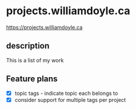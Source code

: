 # projects.williamdoyle.ca

https://projects.williamdoyle.ca

## description

This is a list of my work

## Feature plans

- [x] topic tags - indicate topic each belongs to
- [x] consider support for multiple tags per project